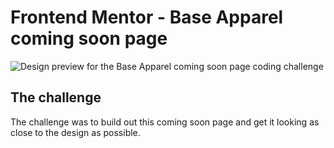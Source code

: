 # Frontend Mentor - Base Apparel coming soon page

![Design preview for the Base Apparel coming soon page coding challenge](https://res.cloudinary.com/dz209s6jk/image/upload/v1564914816/Challenges/tjmihf4uv326gkkz7mbk.jpg)

## The challenge

The challenge was to build out this coming soon page and get it looking as close to the design as possible.
